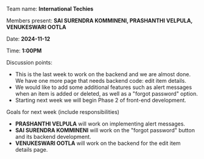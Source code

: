 Team name: **International Techies**  

Members present: **SAI SURENDRA KOMMINENI, PRASHANTHI VELPULA, VENUKESWARI OOTLA**  

Date: **2024-11-12**  

Time: **1:00PM**  

Discussion points: 

* This is the last week to work on the backend and we are almost done. We have one more page that needs backend code: edit item details.   
* We would like to add some additional features such as alert messages when an item is added or deleted, as well as a "forgot password" option. 
* Starting next week we will begin Phase 2 of front-end development.         

Goals for next week (include responsibilities)

* **PRASHANTHI VELPULA** will work on implementing alert messages.      
* **SAI SURENDRA KOMMINENI** will work on the "forgot password" button and its backend development.      
* **VENUKESWARI OOTLA** will work on the backend for the edit item details page.   

